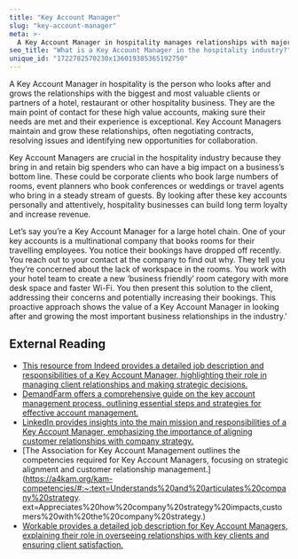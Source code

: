```yaml
---
title: "Key Account Manager"
slug: "key-account-manager"
meta: >-
  A Key Account Manager in hospitality manages relationships with major clients, ensuring their needs are met and driving business growth for hotels, restaurants, and bars.
seo_title: "What is a Key Account Manager in the hospitality industry?"
unique_id: "1722782570230x136019385365192750"
---
```


A Key Account Manager in hospitality is the person who looks after and grows the relationships with the biggest and most valuable clients or partners of a hotel, restaurant or other hospitality business. They are the main point of contact for these high value accounts, making sure their needs are met and their experience is exceptional. Key Account Managers maintain and grow these relationships, often negotiating contracts, resolving issues and identifying new opportunities for collaboration.

Key Account Managers are crucial in the hospitality industry because they bring in and retain big spenders who can have a big impact on a business’s bottom line. These could be corporate clients who book large numbers of rooms, event planners who book conferences or weddings or travel agents who bring in a steady stream of guests. By looking after these key accounts personally and attentively, hospitality businesses can build long term loyalty and increase revenue.

Let’s say you’re a Key Account Manager for a large hotel chain. One of your key accounts is a multinational company that books rooms for their travelling employees. You notice their bookings have dropped off recently. You reach out to your contact at the company to find out why. They tell you they’re concerned about the lack of workspace in the rooms. You work with your hotel team to create a new ‘business friendly’ room category with more desk space and faster Wi-Fi. You then present this solution to the client, addressing their concerns and potentially increasing their bookings. This proactive approach shows the value of a Key Account Manager in looking after and growing the most important business relationships in the industry.'

## External Reading

- [This resource from Indeed provides a detailed job description and responsibilities of a Key Account Manager, highlighting their role in managing client relationships and making strategic decisions.](https://in.indeed.com/career-advice/finding-a-job/what-does-key-account-manager-do#:~:text=A%20key%20account%20manager%20typically,out%20all%20their%20duties%20efficiently.)
- [DemandFarm offers a comprehensive guide on the key account management process, outlining essential steps and strategies for effective account management.](https://www.demandfarm.com/blog/key-account-management-process/)
- [LinkedIn provides insights into the main mission and responsibilities of a Key Account Manager, emphasizing the importance of aligning customer relationships with company strategy.](https://www.linkedin.com/advice/3/what-does-key-account-manager-do-skills-account-management-owd8e#:~:text=A%20key%20account%20manager%20is%20responsible%20for%20identifying%20and%20segmenting,company's%20strategic%20goals%20and%20vision.)
- [The Association for Key Account Management outlines the competencies required for Key Account Managers, focusing on strategic alignment and customer relationship management.](https://a4kam.org/kam-competencies/#:~:text=Understands%20and%20articulates%20company%20strategy.	ext=Appreciates%20how%20company%20strategy%20impacts,customers%20with%20the%20company%20strategy.)
- [Workable provides a detailed job description for Key Account Managers, explaining their role in overseeing relationships with key clients and ensuring client satisfaction.](https://resources.workable.com/key-account-manager-job-description)